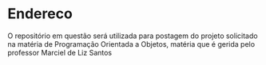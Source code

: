 # Endereco
O repositório em questão será utilizada para postagem do projeto solicitado na matéria de Programação Orientada a Objetos, matéria que é gerida pelo professor Marciel de Liz Santos
